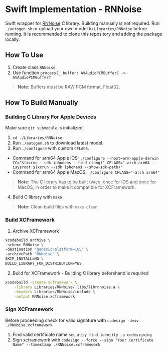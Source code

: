  # Swift Implementation - RNNoise

Swift wrapper for [RNNoise](https://github.com/xiph/rnnoise?tab=readme-ov-file) C library.
Building manually is not required.
Run `./autogen.sh` or upload your own model to `Libraries/RNNoise` before running. It is recommended to clone this repository and adding the package locally.

## How To Use
1. Create class `RNNoise`.
2. Use function `process(_ buffer: AVAudioPCMBuffer) -> AVAudioPCMBuffer?`
> **Note:** Buffers must be RAW PCM format, Float32.

## How To Build Manually

### Building C Library For Apple Devices
Make sure `git submodule` is initialized.
1. `cd ./Libraries/RNNoise`
2. Run `./autogen.sh` to download latest model.
3. Run `./configure` with custom `CFLAGS`.
- Command for arm64 Apple iOS: `./configure --host=arm-apple-darwin CC="$(xcrun --sdk iphoneos --find clang)" CFLAGS="-arch arm64 -isysroot $(xcrun --sdk iphoneos --show-sdk-path)"`
- Command for arm64 Apple MacOS: `./configure CFLAGS="-arch arm64"`
> **Note:** The C library has to be built twice, once for iOS and once for MacOS, in order to make it compatible for XCFramework.
4. Build C library with `make`
> **Note:** Clean build files with `make clean`

### Build XCFramework
1. Archive XCFramework
```bash
xcodebuild archive \
-scheme RNNoise \
-destination "generic/platform=iOS" \
-archivePath "RNNoise" \
SKIP_INSTALL=NO \
BUILD_LIBRARY_FOR_DISTRIBUTION=YES
```
2. Build for XCFramework - Building C library beforehand is required
```bash
xcodebuild -create-xcframework \
    -library Libraries/RNNoise/.libs/librnnoise.a \
    -headers Libraries/RNNoise/include \
    -output RNNoise.xcframework
```

### Sign XCFramework
Before proceeding check for valid signature with `codesign -dvvv ./RNNoise.xcframework`
1. Find valid certificate name `security find-identity -p codesigning`
2. Sign xcframework with `codesign --force --sign "Your Certificate Name" --timestamp ./RNNoise.xcframework`



